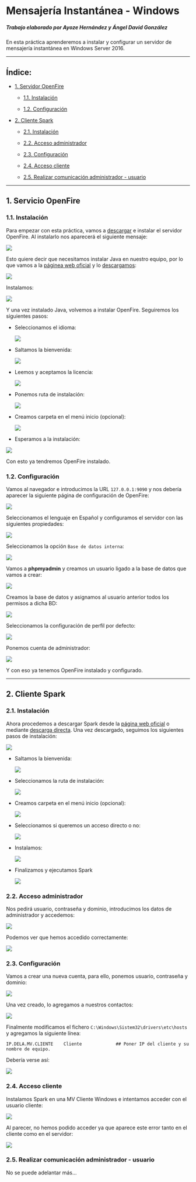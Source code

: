 # Mensajería Instantánea - Windows
##### Trabajo elaborado por Ayoze Hernández y Ángel David González


En esta práctica aprenderemos a instalar y configurar un servidor de mensajería instantánea en Windows Server 2016.

---

## Índice:

* [1. Servidor OpenFire](#1)

  * [1.1. Instalación](#1.1)

  * [1.2. Configuración](#1.2)

* [2. Cliente Spark](#2)

  * [2.1. Instalación](#2.1)

  * [2.2. Acceso administrador](#2.2)

  * [2.3. Configuración](#2.3)

  * [2.4. Acceso cliente](#2.4)

  * [2.5. Realizar comunicación administrador - usuario](#2.5)

---

## 1. Servicio OpenFire <a id="1"></a>

### 1.1. Instalación <a id="1.1"></a>

Para empezar con esta práctica, vamos a [descargar](https://www.igniterealtime.org/downloadServlet?filename=openfire/openfire_4_7_0_x64.exe) e instalar el servidor OpenFire. Al instalarlo nos aparecerá el siguiente mensaje:

![](./img/01.png)

Esto quiere decir que necesitamos instalar Java en nuestro equipo, por lo que vamos a la [páginea web oficial](https://www.java.com/es/download/) y lo [descargamos](https://javadl.oracle.com/webapps/download/AutoDL?BundleId=245807_df5ad55fdd604472a86a45a217032c7d):

![](./img/02.png)

Instalamos:

![](./img/03.png)

Y una vez instalado Java, volvemos a instalar OpenFire. Seguiremos los siguientes pasos:

* Seleccionamos el idioma:

  ![](./img/04.png)

* Saltamos la bienvenida:

  ![](./img/05.png)

* Leemos y aceptamos la licencia:

  ![](./img/06.png)

* Ponemos ruta de instalación:

  ![](./img/07.png)

* Creamos carpeta en el menú inicio (opcional):

  ![](./img/08.png)

* Esperamos a la instalación:

![](./img/09.png)

Con esto ya tendremos OpenFire instalado.

### 1.2. Configuración <a id="1.2"></a>

Vamos al navegador e introducimos la URL `127.0.0.1:9090` y nos debería aparecer la siguiente página de configuración de OpenFire:

![](./img/10.png)

Seleccionamos el lenguaje en Español y configuramos el servidor con las siguientes propiedades:

![](./img/11.png)

Seleccionamos la opción `Base de datos interna`:

![](./img/12.png)

Vamos a **phpmyadmin** y creamos un usuario ligado a la base de datos que vamos a crear:

![](./img/13.png)

Creamos la base de datos y asignamos al usuario anterior todos los permisos a dicha BD:

![](./img/14.png)

Seleccionamos la configuración de perfil por defecto:

![](./img/15.png)

Ponemos cuenta de administrador:

![](./img/16.png)

Y con eso ya tenemos OpenFire instalado y configurado.

---

## 2. Cliente Spark <a id="2"></a>

### 2.1. Instalación <a id="2.1"></a>

Ahora procedemos a descargar Spark desde la [página web oficial](https://www.igniterealtime.org/downloads/#openfire) o mediante [descarga directa](https://www.igniterealtime.org/downloadServlet?filename=spark/spark_2_9_4-with-jre.exe). Una vez descargado, seguimos los siguientes pasos de instalación:

![](./img/17.png)

* Saltamos la bienvenida:

  ![](./img/18.png)

* Seleccionamos la ruta de instalación:

  ![](./img/19.png)

* Creamos carpeta en el menú inicio (opcional):

  ![](./img/20.png)

* Seleccionamos si queremos un acceso directo o no:

  ![](./img/21.png)

* Instalamos:

  ![](./img/22.png)

* Finalizamos y ejecutamos Spark

  ![](./img/23.png)

### 2.2. Acceso administrador <a id="2.2"></a>

Nos pedirá usuario, contraseña y dominio, introducimos los datos de administrador y accedemos:

![](./img/24.png)

Podemos ver que hemos accedido correctamente:

![](./img/26.png)

### 2.3. Configuración <a id="2.3"></a>

Vamos a crear una nueva cuenta, para ello, ponemos usuario, contraseña y dominio:

![](./img/25.png)

Una vez creado, lo agregamos a nuestros contactos:

![](./img/27.png)

Finalmente modificamos el fichero `C:\Windows\Sistem32\drivers\etc\hosts` y agregamos la siguiente línea:

~~~
IP.DELA.MV.CLIENTE    Cliente             ## Poner IP del cliente y su nombre de equipo.
~~~

Debería verse así:

![](./img/28.png)

### 2.4. Acceso cliente <a id="2.4"></a>

Instalamos Spark en una MV Cliente Windows e intentamos acceder con el usuario cliente:

![](./img/29.png)

Al parecer, no hemos podido acceder ya que aparece este error tanto en el cliente como en el servidor:

![](./img/30.png)

### 2.5. Realizar comunicación administrador - usuario <a id="2.5"></a>

No se puede adelantar más...
